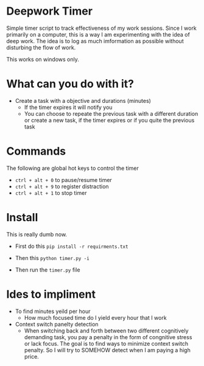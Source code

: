 # Deepwork Timer
Simple timer script to track effectiveness of my work sessions. Since I work primarily on a computer, this is a way I am experimenting with the idea of deep work. The idea is to log as much imformation as possible without disturbing the flow of work.

This works on windows only.

# What can you do with it?
- Create a task with a objective and durations (minutes)
    - If the timer expires it will notify you
    - You can choose to repeate the previous task with a different duration or create a new task, if the timer expires or if you quite the previous task


# Commands
The following are global hot keys to control the timer

- ```ctrl + alt + 0``` to pause/resume timer 
- ```ctrl + alt + 9``` to register distraction
- ```ctrl + alt + 1``` to stop timer 

# Install
This is really dumb now.

* First do this
```pip install -r requirments.txt```

* Then this
```python timer.py -i```

* Then run the `timer.py` file



# Ides to impliment
- To find minutes yeild per hour
    - How much focused time do I yield every hour that I work
- Context switch panelty detection
    - When switching back and forth between two different cognitively demanding task, you pay a penalty in the form of congnitive stress or lack focus. The goal is to find ways to minimize context switch penalty. So I will try to SOMEHOW detect when I am paying a high price.



